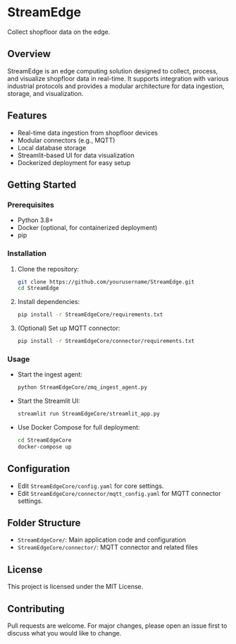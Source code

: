 # StreamEdge

Collect shopfloor data on the edge.

## Overview

StreamEdge is an edge computing solution designed to collect, process, and visualize shopfloor data in real-time. It supports integration with various industrial protocols and provides a modular architecture for data ingestion, storage, and visualization.

## Features

- Real-time data ingestion from shopfloor devices
- Modular connectors (e.g., MQTT)
- Local database storage
- Streamlit-based UI for data visualization
- Dockerized deployment for easy setup

## Getting Started

### Prerequisites

- Python 3.8+
- Docker (optional, for containerized deployment)
- pip

### Installation

1. Clone the repository:
   ```sh
   git clone https://github.com/yourusername/StreamEdge.git
   cd StreamEdge
   ```

2. Install dependencies:
   ```sh
   pip install -r StreamEdgeCore/requirements.txt
   ```

3. (Optional) Set up MQTT connector:
   ```sh
   pip install -r StreamEdgeCore/connector/requirements.txt
   ```

### Usage

- Start the ingest agent:
  ```sh
  python StreamEdgeCore/zmq_ingest_agent.py
  ```

- Start the Streamlit UI:
  ```sh
  streamlit run StreamEdgeCore/streamlit_app.py
  ```

- Use Docker Compose for full deployment:
  ```sh
  cd StreamEdgeCore
  docker-compose up
  ```

## Configuration

- Edit `StreamEdgeCore/config.yaml` for core settings.
- Edit `StreamEdgeCore/connector/mqtt_config.yaml` for MQTT connector settings.

## Folder Structure

- `StreamEdgeCore/`: Main application code and configuration
- `StreamEdgeCore/connector/`: MQTT connector and related files

## License

This project is licensed under the MIT License.

## Contributing

Pull requests are welcome. For major changes, please open an issue first to discuss what you would like to change.
